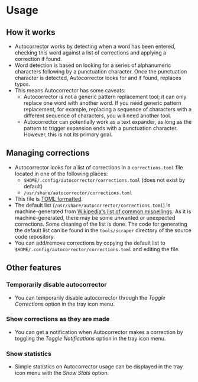 # Usage

## How it works

- Autocorrector works by detecting when a word has been entered, checking this
  word against a list of corrections and applying a correction if found.
- Word detection is based on looking for a series of alphanumeric characters
  following by a punctuation character. Once the punctuation character is
  detected, Autocorrector looks for and if found, replaces typos.
- This means Autocorrector has some caveats:
  - Autocorrector is not a generic pattern replacement tool; it can only replace
    one word with another word. If you need generic pattern replacement, for
    example, replacing a sequence of characters with a different sequence of
    characters, you will need another tool.
  - Autocorrector can potentially work as a text expander, as long as the
    pattern to trigger expansion ends with a punctuation character. However,
    this is not its primary goal.

## Managing corrections

- Autocorrector looks for a list of corrections in a `corrections.toml` file
  located in one of the following places:
  - `$HOME/.config/autocorrector/corrections.toml` (does not exist by default)
  - `/usr/share/autocorrector/corrections.toml`
- This file is [TOML formatted](https://toml.io/en/).
- The default list (`/usr/share/autocorrector/corrections.toml`) is
  machine-generated from [Wikipedia's list of common
  mispellings](https://en.wikipedia.org/wiki/Wikipedia:Lists_of_common_misspellings).
  As it is machine-generated, there may be some unwanted or unexpected
  corrections. Some cleaning of the list is done. The code for generating the
  default list can be found in the `tools/scraper` directory of the source
  code repository.
- You can add/remove corrections by copying the default list to
  `$HOME/.config/autocorrector/corrections.toml` and editing the file.

## Other features

### Temporarily disable autocorrector

- You can temporarily disable autocorrector through the *Toggle Corrections*
  option in the tray icon menu.

### Show corrections as they are made

- You can get a notification when Autocorrector makes a correction by toggling
  the *Toggle Notifications* option in the tray icon menu.

### Show statistics

- Simple statistics on Autocorrector usage can be displayed in the tray icon
  menu with the *Show Stats* option.
